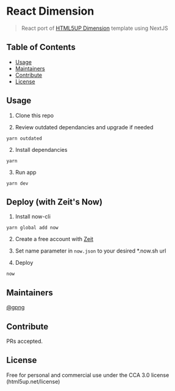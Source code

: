 # React Dimension

> React port of [HTML5UP Dimension](https://html5up.net/dimension) template using NextJS

## Table of Contents

- [Usage](#usage)
- [Maintainers](#maintainers)
- [Contribute](#contribute)
- [License](#license)

## Usage

1. Clone this repo

2. Review outdated dependancies and upgrade if needed

```
yarn outdated
```

2. Install dependancies

```
yarn
```

3. Run app

```
yarn dev
```

## Deploy (with Zeit's Now)

1. Install now-cli

```
yarn global add now
```

2. Create a free account with [Zeit](https://zeit.co)

3. Set name parameter in `now.json` to your desired \*.now.sh url

4. Deploy

```
now
```

## Maintainers

[@gpng](https://github.com/gpng)

## Contribute

PRs accepted.

## License

Free for personal and commercial use under the CCA 3.0 license (html5up.net/license)
